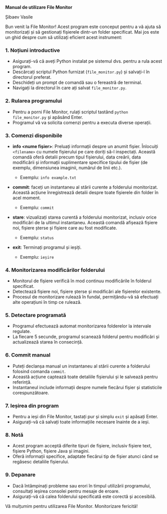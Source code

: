 **Manual de utilizare File Monitor**

Șibaev Vasile

Bun venit la File Monitor! Acest program este conceput pentru a vă ajuta să monitorizați și să gestionați fișierele dintr-un folder specificat. Mai jos este un ghid despre cum să utilizați eficient acest instrument:

### 1. Noțiuni introductive
- Asigurați-vă că aveți Python instalat pe sistemul dvs. pentru a rula acest program.
- Descărcați scriptul Python furnizat (`file_monitor.py`) și salvați-l în directorul preferat.
- Deschideți un prompt de comandă sau o fereastră de terminal.
- Navigați la directorul în care ați salvat `file_monitor.py`.

### 2. Rularea programului
- Pentru a porni File Monitor, rulați scriptul tastând `python file_monitor.py` și apăsând Enter.
- Programul vă va solicita comenzi pentru a executa diverse operații.

### 3. Comenzi disponibile
- **info <nume fișier>**: Preluați informații despre un anumit fișier. Înlocuiți `<filename>` cu numele fișierului pe care doriți să-l inspectați. Această comandă oferă detalii precum tipul fișierului, data creării, data modificării și informații suplimentare specifice tipului de fișier (de exemplu, dimensiunea imaginii, numărul de linii etc.).
   - Exemplu: `info example.txt`

- **commit**: faceți un instantaneu al stării curente a folderului monitorizat. Această acțiune înregistrează detalii despre toate fișierele din folder în acel moment.
   - Exemplu: `commit`

- **stare**: vizualizați starea curentă a folderului monitorizat, inclusiv orice modificări de la ultimul instantaneu. Această comandă afișează fișiere noi, fișiere șterse și fișiere care au fost modificate.
   - Exemplu: `status`

- **exit**: Terminați programul și ieșiți.
   - Exemplu: `ieșire`

### 4. Monitorizarea modificărilor folderului
- Monitorul de fișiere verifică în mod continuu modificările în folderul specificat.
- Detectează fișiere noi, fișiere șterse și modificări ale fișierelor existente.
- Procesul de monitorizare rulează în fundal, permițându-vă să efectuați alte operațiuni în timp ce rulează.

### 5. Detectare programată
- Programul efectuează automat monitorizarea folderelor la intervale regulate.
- La fiecare 5 secunde, programul scanează folderul pentru modificări și actualizează starea în consecință.

### 6. Commit manual
- Puteți declanșa manual un instantaneu al stării curente a folderului folosind comanda `commit`.
- Această acțiune captează toate detaliile fișierului și le salvează pentru referință.
- Instantaneul include informații despre numele fiecărui fișier și statisticile corespunzătoare.

### 7. Ieșirea din program
- Pentru a ieși din File Monitor, tastați pur și simplu `exit` și apăsați Enter.
- Asigurați-vă că salvați toate informațiile necesare înainte de a ieși.

### 8. Notă
- Acest program acceptă diferite tipuri de fișiere, inclusiv fișiere text, fișiere Python, fișiere Java și imagini.
- Oferă informații specifice, adaptate fiecărui tip de fișier atunci când se regăsesc detaliile fișierului.

### 9. Depanare
- Dacă întâmpinați probleme sau erori în timpul utilizării programului, consultați ieșirea consolei pentru mesaje de eroare.
- Asigurați-vă că calea folderului specificată este corectă și accesibilă.

Vă mulțumim pentru utilizarea File Monitor. Monitorizare fericită!
